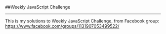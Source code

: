 ##Weekly JavaScript Challenge
***

This is my solutions to Weekly JavaScript Challenge, from Facebook group:
https://www.facebook.com/groups/1131907053499522/
